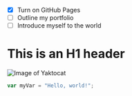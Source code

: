 - [x] Turn on GitHub Pages
- [ ] Outline my portfolio
- [ ] Introduce myself to the world

# This is an H1 header

![Image of Yaktocat](https://octodex.github.com/images/yaktocat.png)


``` javascript
var myVar = "Hello, world!";
```

